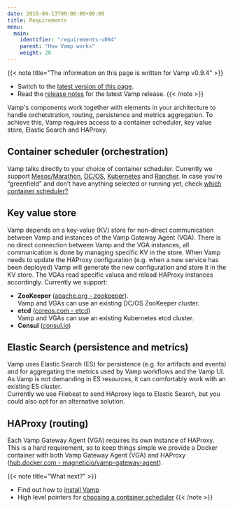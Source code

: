 ```yaml
---
date: 2016-09-13T09:00:00+00:00
title: Requirements
menu:
  main:
    identifier: "requirements-v094"
    parent: "How Vamp works"
    weight: 20
---
```


{{< note title="The information on this page is written for Vamp v0.9.4" >}}

* Switch to the [latest version of this page](/documentation/how-vamp-works/requirements).
* Read the [release notes](/documentation/release-notes/latest) for the latest Vamp release.
{{< /note >}}


Vamp's components work together with elements in your architecture to handle orchetstration, routing, persistence and metrics aggregation. To achieve this, Vamp requires access to a container scheduler, key value store, Elastic Search and HAProxy.

## Container scheduler  (orchestration)
Vamp talks directly to your choice of container scheduler. Currently we support [Mesos/Marathon](/documentation/installation/v0.9.4/mesos-marathon), [DC/OS](/documentation/installation/v0.9.4/dcos), [Kubernetes](/documentation/installation/v0.9.4/kubernetes) and [Rancher](/documentation/installation/v0.9.4/rancher). In case you’re “greenfield” and don’t have anything selected or running yet, check [which container scheduler?](/documentation/how-vamp-works/v0.9.4/which-container-scheduler)

## Key value store
Vamp depends on a key-value (KV) store for non-direct communication between Vamp and instances of the Vamp Gateway Agent (VGA). There is no direct connection between Vamp and the VGA instances, all communication is done by managing specific KV in the store.  When Vamp needs to update the HAProxy configuration (e.g. when a new service has been deployed) Vamp will generate the new configuration and store it in the KV store. The VGAs read specific valuea and reload HAProxy instances accordingly.
Currently we support:

* **ZooKeeper** ([apache.org - zookeeper](https://zookeeper.apache.org/)).  
Vamp and VGAs can use an existing DC/OS ZooKeeper cluster.
* **etcd** ([coreos.com - etcd](https://coreos.com/etcd/docs/latest/))  
Vamp and VGAs can use an existing Kubernetes etcd cluster.
* **Consul** ([consul.io](https://www.consul.io/))

## Elastic Search (persistence and metrics)
Vamp uses Elastic Search (ES) for persistence (e.g. for artifacts and events) and for aggregating the metrics used by Vamp workflows and the Vamp UI. As Vamp is not demanding in ES resources, it can comfortably work with an existing ES cluster.  
Currently we use Filebeat to send  HAproxy logs to Elastic Search, but you could also opt for an alternative solution.

## HAProxy  (routing)
Each Vamp Gateway Agent (VGA) requires its own instance of HAProxy. This is a hard requirement, so to keep things simple we provide a Docker container with both Vamp Gateway Agent (VGA) and HAProxy ([hub.docker.com - magneticio/vamp-gateway-agent](https://hub.docker.com/r/magneticio/vamp-gateway-agent/)).  

{{< note title="What next?" >}}
* Find out how to [install Vamp](/documentation/installation/v0.9.4/overview)
* High level pointers for [choosing a container scheduler](/documentation/how-vamp-works/v0.9.4/which-container-scheduler)
{{< /note >}}

